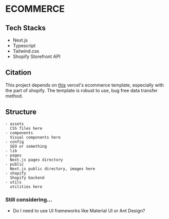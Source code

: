 # ECOMMERCE

## Tech Stacks
- Next.js
- Typescript
- Tailwind.css
- Shopify Storefront API

## Citation
This project depends on [this](https://github.com/vercel/commerce/) vercel's ecommerce template, especially with the part of shopify.
The template is robust to use, bug free data transfer method. 

## Structure
```
- assets
  CSS files here
- components
  Visual components here
- config
  SEO or something
- lib
- pages
  Next.js pages directory
- public
  Next.js public directory, images here
- shopify
  Shopify backend
- utils
  utilities here
```

### Still considering...
- Do I need to use UI frameworks like Material UI or Ant Design?
